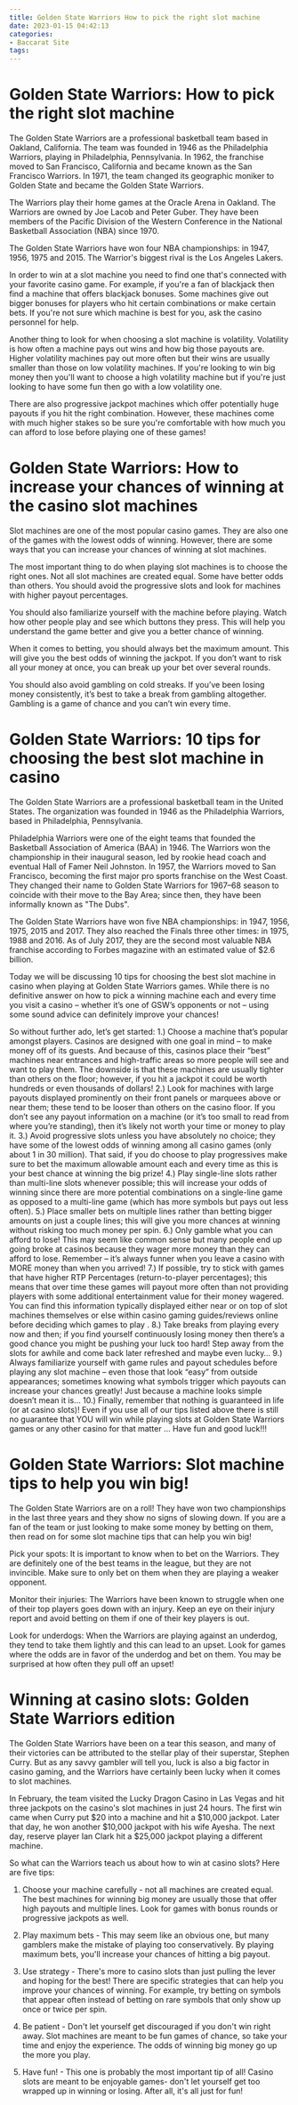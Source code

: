 ```yaml
---
title: Golden State Warriors How to pick the right slot machine 
date: 2023-01-15 04:42:13
categories:
- Baccarat Site
tags:
---
```



#  Golden State Warriors: How to pick the right slot machine 

The Golden State Warriors are a professional basketball team based in Oakland, California. The team was founded in 1946 as the Philadelphia Warriors, playing in Philadelphia, Pennsylvania. In 1962, the franchise moved to San Francisco, California and became known as the San Francisco Warriors. In 1971, the team changed its geographic moniker to Golden State and became the Golden State Warriors.

The Warriors play their home games at the Oracle Arena in Oakland. The Warriors are owned by Joe Lacob and Peter Guber. They have been members of the Pacific Division of the Western Conference in the National Basketball Association (NBA) since 1970.

The Golden State Warriors have won four NBA championships: in 1947, 1956, 1975 and 2015. The Warrior's biggest rival is the Los Angeles Lakers.

In order to win at a slot machine you need to find one that's connected with your favorite casino game. For example, if you're a fan of blackjack then find a machine that offers blackjack bonuses. Some machines give out bigger bonuses for players who hit certain combinations or make certain bets. If you're not sure which machine is best for you, ask the casino personnel for help.

Another thing to look for when choosing a slot machine is volatility. Volatility is how often a machine pays out wins and how big those payouts are. Higher volatility machines pay out more often but their wins are usually smaller than those on low volatility machines. If you're looking to win big money then you'll want to choose a high volatility machine but if you're just looking to have some fun then go with a low volatility one.

There are also progressive jackpot machines which offer potentially huge payouts if you hit the right combination. However, these machines come with much higher stakes so be sure you're comfortable with how much you can afford to lose before playing one of these games!

#  Golden State Warriors: How to increase your chances of winning at the casino slot machines 

Slot machines are one of the most popular casino games. They are also one of the games with the lowest odds of winning. However, there are some ways that you can increase your chances of winning at slot machines.

The most important thing to do when playing slot machines is to choose the right ones. Not all slot machines are created equal. Some have better odds than others. You should avoid the progressive slots and look for machines with higher payout percentages.

You should also familiarize yourself with the machine before playing. Watch how other people play and see which buttons they press. This will help you understand the game better and give you a better chance of winning.

When it comes to betting, you should always bet the maximum amount. This will give you the best odds of winning the jackpot. If you don’t want to risk all your money at once, you can break up your bet over several rounds.

You should also avoid gambling on cold streaks. If you’ve been losing money consistently, it’s best to take a break from gambling altogether. Gambling is a game of chance and you can’t win every time.

#  Golden State Warriors: 10 tips for choosing the best slot machine in casino 

The Golden State Warriors are a professional basketball team in the United States. The organization was founded in 1946 as the Philadelphia Warriors, based in Philadelphia, Pennsylvania.

Philadelphia Warriors were one of the eight teams that founded the Basketball Association of America (BAA) in 1946. The Warriors won the championship in their inaugural season, led by rookie head coach and eventual Hall of Famer Neil Johnston. In 1957, the Warriors moved to San Francisco, becoming the first major pro sports franchise on the West Coast. They changed their name to Golden State Warriors for 1967–68 season to coincide with their move to the Bay Area; since then, they have been informally known as "The Dubs".

The Golden State Warriors have won five NBA championships: in 1947, 1956, 1975, 2015 and 2017. They also reached the Finals three other times: in 1975, 1988 and 2016. As of July 2017, they are the second most valuable NBA franchise according to Forbes magazine with an estimated value of $2.6 billion. 

Today we will be discussing 10 tips for choosing the best slot machine in casino when playing at Golden State Warriors games. While there is no definitive answer on how to pick a winning machine each and every time you visit a casino – whether it’s one of GSW’s opponents or not – using some sound advice can definitely improve your chances!

 So without further ado, let’s get started: 
1.) Choose a machine that’s popular amongst players. Casinos are designed with one goal in mind – to make money off of its guests. And because of this, casinos place their “best” machines near entrances and high-traffic areas so more people will see and want to play them. The downside is that these machines are usually tighter than others on the floor; however, if you hit a jackpot it could be worth hundreds or even thousands of dollars! 
2.) Look for machines with large payouts displayed prominently on their front panels or marquees above or near them; these tend to be looser than others on the casino floor. If you don’t see any payout information on a machine (or it’s too small to read from where you’re standing), then it’s likely not worth your time or money to play it.
3.) Avoid progressive slots unless you have absolutely no choice; they have some of the lowest odds of winning among all casino games (only about 1 in 30 million). That said, if you do choose to play progressives make sure to bet the maximum allowable amount each and every time as this is your best chance at winning the big prize! 
4.) Play single-line slots rather than multi-line slots whenever possible; this will increase your odds of winning since there are more potential combinations on a single-line game as opposed to a multi-line game (which has more symbols but pays out less often). 
5.) Place smaller bets on multiple lines rather than betting bigger amounts on just a couple lines; this will give you more chances at winning without risking too much money per spin. 
6.) Only gamble what you can afford to lose! This may seem like common sense but many people end up going broke at casinos because they wager more money than they can afford to lose. Remember – it’s always funner when you leave a casino with MORE money than when you arrived! 
7.) If possible, try to stick with games that have higher RTP Percentages (return-to-player percentages); this means that over time these games will payout more often than not providing players with some additional entertainment value for their money wagered. You can find this information typically displayed either near or on top of slot machines themselves or else within casino gaming guides/reviews online before deciding which games to play . 
8.) Take breaks from playing every now and then; if you find yourself continuously losing money then there’s a good chance you might be pushing your luck too hard! Step away from the slots for awhile and come back later refreshed and maybe even lucky… 
9.) Always familiarize yourself with game rules and payout schedules before playing any slot machine – even those that look “easy” from outside appearances; sometimes knowing what symbols trigger which payouts can increase your chances greatly! Just because a machine looks simple doesn’t mean it is… 
10.) Finally, remember that nothing is guaranteed in life (or at casino slots)! Even if you use all of our tips listed above there is still no guarantee that YOU will win while playing slots at Golden State Warriors games or any other casino for that matter … Have fun and good luck!!!

#  Golden State Warriors: Slot machine tips to help you win big! 

The Golden State Warriors are on a roll! They have won two championships in the last three years and they show no signs of slowing down. If you are a fan of the team or just looking to make some money by betting on them, then read on for some slot machine tips that can help you win big!

Pick your spots: It is important to know when to bet on the Warriors. They are definitely one of the best teams in the league, but they are not invincible. Make sure to only bet on them when they are playing a weaker opponent.

Monitor their injuries: The Warriors have been known to struggle when one of their top players goes down with an injury. Keep an eye on their injury report and avoid betting on them if one of their key players is out.

Look for underdogs: When the Warriors are playing against an underdog, they tend to take them lightly and this can lead to an upset. Look for games where the odds are in favor of the underdog and bet on them. You may be surprised at how often they pull off an upset!

#  Winning at casino slots: Golden State Warriors edition

The Golden State Warriors have been on a tear this season, and many of their victories can be attributed to the stellar play of their superstar, Stephen Curry. But as any savvy gambler will tell you, luck is also a big factor in casino gaming, and the Warriors have certainly been lucky when it comes to slot machines.

In February, the team visited the Lucky Dragon Casino in Las Vegas and hit three jackpots on the casino's slot machines in just 24 hours. The first win came when Curry put $20 into a machine and hit a $10,000 jackpot. Later that day, he won another $10,000 jackpot with his wife Ayesha. The next day, reserve player Ian Clark hit a $25,000 jackpot playing a different machine.

So what can the Warriors teach us about how to win at casino slots? Here are five tips:

1) Choose your machine carefully - not all machines are created equal. The best machines for winning big money are usually those that offer high payouts and multiple lines. Look for games with bonus rounds or progressive jackpots as well.

2) Play maximum bets - This may seem like an obvious one, but many gamblers make the mistake of playing too conservatively. By playing maximum bets, you'll increase your chances of hitting a big payout.

3) Use strategy - There's more to casino slots than just pulling the lever and hoping for the best! There are specific strategies that can help you improve your chances of winning. For example, try betting on symbols that appear often instead of betting on rare symbols that only show up once or twice per spin.

4) Be patient - Don't let yourself get discouraged if you don't win right away. Slot machines are meant to be fun games of chance, so take your time and enjoy the experience. The odds of winning big money go up the more you play.

5) Have fun! - This one is probably the most important tip of all! Casino slots are meant to be enjoyable games- don't let yourself get too wrapped up in winning or losing. After all, it's all just for fun!